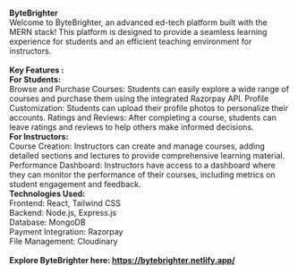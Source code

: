 <b>ByteBrighter</b>
<br>
Welcome to ByteBrighter, an advanced ed-tech platform built with the MERN stack! This platform is designed to provide a seamless learning experience for students and an efficient teaching environment for instructors.
<br>
<br>
<b>Key Features :</b>
<br>
<b>For Students:</b> <br>
Browse and Purchase Courses: Students can easily explore a wide range of courses and purchase them using the integrated Razorpay API.
Profile Customization: Students can upload their profile photos to personalize their accounts.
Ratings and Reviews: After completing a course, students can leave ratings and reviews to help others make informed decisions.
<br>
<b>For Instructors:</b> <br>
Course Creation: Instructors can create and manage courses, adding detailed sections and lectures to provide comprehensive learning material.
Performance Dashboard: Instructors have access to a dashboard where they can monitor the performance of their courses, including metrics on student engagement and feedback.
<br>
<b>Technologies Used:</b>
<br>
Frontend: React, Tailwind CSS <br>
Backend: Node.js, Express.js<br>
Database: MongoDB<br>
Payment Integration: Razorpay<br>
File Management: Cloudinary<br>
<br>
<b>Explore ByteBrighter here: https://bytebrighter.netlify.app/</b>
